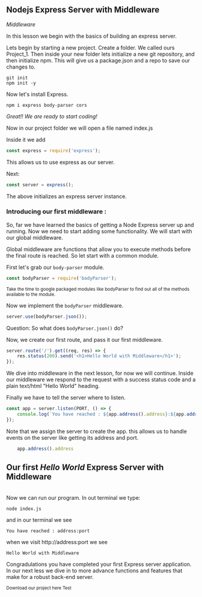 ## Nodejs Express Server with Middleware ##

*Middleware*

In this lesson we begin with the basics of building an express server.

Lets begin by starting a new project. Create a folder. We called ours Project_1. Then inside your new folder lets initialize a new git repository, and then initialize npm. This will give us a package.json and a repo to save our changes to.

`git init`</br>
`npm init -y`

Now let's install Express.

`npm i express body-parser cors`

*Great!! We are ready to start coding!*

Now in our project folder we will open a file named index.js

Inside it we add

```JavaScript
const express = require('express');
```
This allows us to use express as our server.

Next:

```JavaScript
const server = express();
```
The above initializes an express server instance.

<h3><strong>Introducing our first middleware :</strong></h3>
So, far we have learned the basics of getting a Node Express server up and running. Now we need to start adding some functionality. We will start with our global middleware.

Global middleware are functions that allow you to execute methods before the final route is reached. So let start with a common module.

First let's grab our `body-parser` module.
```JavaScript
const bodyParser = require('bodyParser');
```
<sub>Take the time to google packaged modules like bodyParser to find out all of the methods available to the module.</sub>

Now we implement the `bodyParser` middleware.

```JavaScript
server.use(bodyParser.json());
```
Question: So what does `bodyParser.json()` do? 

Now, we create our first route, and pass it our first middleware.
```JavaScript
server.route('/').get((req, res) => {
    res.status(200).send('<h1>Hello World with Middleware</h1>');
});
```
 We dive into middleware in the next lesson, for now we will continue. Inside our middleware we respond to the request with a success status code and a plain text/html "Hello World" heading.

Finally we have to tell the server where to listen.
```JavaScript
const app = server.listen(PORT, () => {
    console.log(`You have reached : ${app.address().address}:${app.address().address}`);
});
```
Note that we assign the server to create the app. this allows us to handle events on the server like getting its address and port.
```JavaScript
    app.address().address
```


<h2><strong>Our first <i>Hello World</i> Express Server with Middleware</strong></h2>
</br>
Now we can run our program.
In out terminal we type:

`node index.js`

and in our terminal we see 

```
You have reached : address:port
```

when we visit http://address:port we see

```
Hello World with Middleware
```

Congradulations you have completed your first Express server application. In our next less we dive in to more advance functions and features that make for a robust back-end server.

<sub>Download our project here Test</sub>